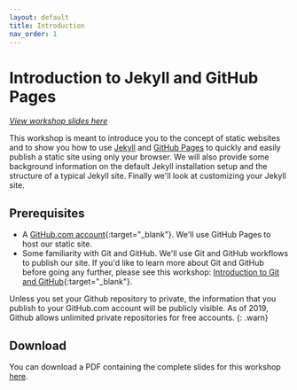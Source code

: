 ```yaml
---
layout: default
title: Introduction
nav_order: 1
---
```


# Introduction to Jekyll and GitHub Pages

_[View workshop slides here](https://ubc-library-rc.github.io/intro-jekyll/slides/)_

This workshop is meant to introduce you to the concept of static websites and to show you how to use [Jekyll](https://jekyllrb.com/) and [GitHub Pages](https://pages.github.com/) to quickly and easily publish a static site using only your browser. We will also provide some background information on the default Jekyll installation setup and the structure of a typical Jekyll site. Finally we'll look at customizing your Jekyll site.

## Prerequisites

- A [GitHub.com account](https://github.com/){:target="_blank"}. We'll use GitHub Pages to host our static site.
- Some familiarity with Git and GitHub. We'll use Git and GitHub workflows to publish our site. If you'd like to learn more about Git and GitHub before going any further, please see this workshop: [Introduction to Git and GitHub](https://ubc-library-rc.github.io/intro-git/){:target="_blank"}.

Unless you set your Github repository to private, the information that you publish to your GitHub.com account will be publicly visible. As of 2019, Github allows unlimited private repositories for free accounts.
{: .warn}

## Download

You can download a PDF containing the complete slides for this workshop [here](https://ubc-library-rc.github.io/intro-jekyll/content/intro-jekyll-workshop-slides.pdf).
